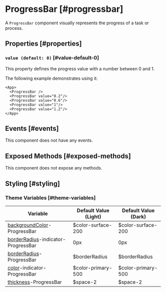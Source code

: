 # ProgressBar [#progressbar]

A `ProgressBar` component visually represents the progress of a task or process.

## Properties [#properties]

### `value (default: 0)` [#value-default-0]

This property defines the progress value with a number between 0 and 1.

The following example demonstrates using it:

```xmlui-pg copy {2-6} display name="Example: value" height="200px"
<App>
  <ProgressBar />
  <ProgressBar value="0.2"/>
  <ProgressBar value="0.6"/>
  <ProgressBar value="1"/>
  <ProgressBar value="1.2"/>
</App>
```

## Events [#events]

This component does not have any events.

## Exposed Methods [#exposed-methods]

This component does not expose any methods.

## Styling [#styling]

### Theme Variables [#theme-variables]

| Variable | Default Value (Light) | Default Value (Dark) |
| --- | --- | --- |
| [backgroundColor](../styles-and-themes/common-units/#color)-ProgressBar | $color-surface-200 | $color-surface-200 |
| [borderRadius](../styles-and-themes/common-units/#border-rounding)-indicator-ProgressBar | 0px | 0px |
| [borderRadius](../styles-and-themes/common-units/#border-rounding)-ProgressBar | $borderRadius | $borderRadius |
| [color](../styles-and-themes/common-units/#color)-indicator-ProgressBar | $color-primary-500 | $color-primary-500 |
| [thickness](../styles-and-themes/common-units/#size)-ProgressBar | $space-2 | $space-2 |
